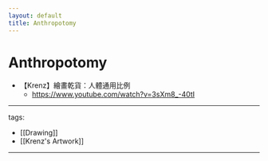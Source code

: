 ```yaml
---
layout: default
title: Anthropotomy
---
```


# Anthropotomy


* 【Krenz】繪畫乾貨：人體通用比例
  * https://www.youtube.com/watch?v=3sXm8_-40tI


---
tags:
  - [[Drawing]]
  - [[Krenz's Artwork]]
  
---
